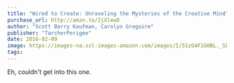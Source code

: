 ```yaml
---
title: "Wired to Create: Unraveling the Mysteries of the Creative Mind"
purchase_url: http://amzn.to/2jXlewO
author: "Scott Barry Kaufman, Carolyn Gregoire"
publisher: "TarcherPerigee"
date: 2016-02-09
image: https://images-na.ssl-images-amazon.com/images/I/51zG4F1G0BL._SL75_.jpg
tags:
---
```


Eh, couldn't get into this one.
